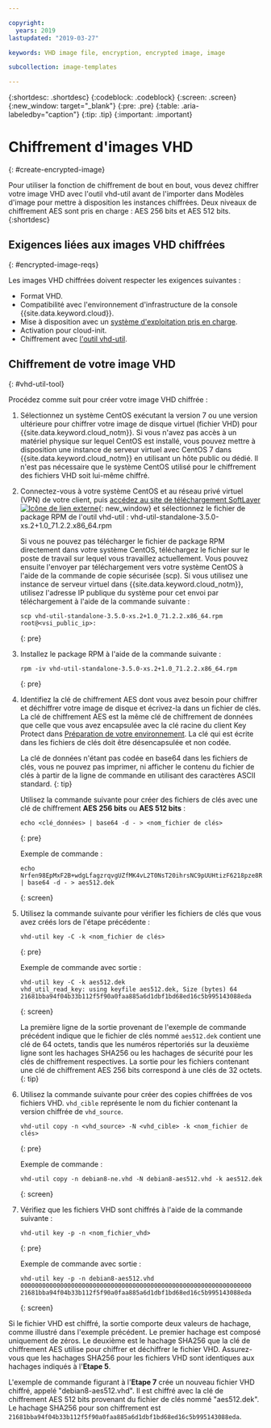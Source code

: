 ```yaml
---

copyright:
  years: 2019
lastupdated: "2019-03-27"

keywords: VHD image file, encryption, encrypted image, image

subcollection: image-templates

---
```


{:shortdesc: .shortdesc}
{:codeblock: .codeblock}
{:screen: .screen}
{:new_window: target="_blank"}
{:pre: .pre}
{:table: .aria-labeledby="caption"}
{:tip: .tip}
{:important: .important}


# Chiffrement d'images VHD 
{: #create-encrypted-image}

Pour utiliser la fonction de chiffrement de bout en bout, vous devez chiffrer votre image VHD avec l'outil vhd-util avant de l'importer dans Modèles d'image pour mettre à disposition les instances chiffrées. Deux niveaux de chiffrement AES sont pris en charge : AES 256 bits et AES 512 bits.
{:shortdesc}

## Exigences liées aux images VHD chiffrées
{: #encrypted-image-reqs}

Les images VHD chiffrées doivent respecter les exigences suivantes : 

* Format VHD. 
* Compatibilité avec l'environnement d'infrastructure de la console {{site.data.keyword.cloud}}. 
* Mise à disposition avec un [système d'exploitation pris en charge](/docs/infrastructure/image-templates/?topic=image-templates-preparing-and-importing-images#preparing-and-importing-images). 
* Activation pour cloud-init. 
* Chiffrement avec [l'outil vhd-util](/docs/infrastructure/image-templates?topic=image-templates-create-encrypted-image#vhd-util-tool). 

## Chiffrement de votre image VHD
{: #vhd-util-tool}

Procédez comme suit pour créer votre image VHD chiffrée : 

1. Sélectionnez un système CentOS exécutant la version 7 ou une version ultérieure pour chiffrer votre image de disque virtuel (fichier VHD) pour {{site.data.keyword.cloud_notm}}. Si vous n'avez pas accès à un matériel physique sur lequel CentOS est installé, vous pouvez mettre à disposition
une instance de serveur virtuel avec CentOS 7 dans {{site.data.keyword.cloud_notm}} en utilisant un hôte public ou dédié. Il n'est pas nécessaire que
le système CentOS utilisé pour le chiffrement des fichiers VHD soit lui-même chiffré. 

2. Connectez-vous à votre système CentOS et au réseau privé virtuel (VPN) de votre client, puis [accédez au site de téléchargement SoftLayer ![Icône de lien externe](../../icons/launch-glyph.svg "Icône de lien externe")](http://downloads.service.softlayer.com/citrix/xen/){: new_window} et sélectionnez le fichier de package RPM de l'outil vhd-util : vhd-util-standalone-3.5.0-xs.2+1.0_71.2.2.x86_64.rpm   

   Si vous ne pouvez pas télécharger le fichier de package RPM directement dans votre système CentOS, téléchargez le fichier sur le poste de travail sur lequel vous travaillez actuellement. Vous pouvez ensuite l'envoyer par téléchargement vers votre système CentOS à l'aide de la commande de copie sécurisée (scp). Si vous utilisez une instance de serveur
virtuel dans {{site.data.keyword.cloud_notm}}, utilisez l'adresse IP publique du système pour cet envoi par téléchargement à l'aide de la commande suivante : 

   ```
   scp vhd-util-standalone-3.5.0-xs.2+1.0_71.2.2.x86_64.rpm root@<vsi_public_ip>:
   ```
   {: pre}

3. Installez le package RPM à l'aide de la commande suivante : 

   ```
   rpm -iv vhd-util-standalone-3.5.0-xs.2+1.0_71.2.2.x86_64.rpm
   ```
   {: pre}

4. Identifiez la clé de chiffrement AES dont vous avez besoin pour chiffrer et déchiffrer votre image de disque et écrivez-la dans un fichier de clés. La clé de chiffrement AES est la même clé de chiffrement de données que celle que vous avez encapsulée avec la clé racine du client Key Protect
dans [Préparation de votre environnement](/docs/infrastructure/image-templates?topic=image-templates-using-end-to-end-e2e-encryption-to-provision-an-encrypted-instance#preparing-your-environment). La clé qui est écrite dans les fichiers de clés doit être désencapsulée et non codée.  

   La clé de données n'étant pas codée en base64 dans les fichiers de clés, vous ne pouvez pas imprimer, ni afficher le contenu du fichier de clés à partir de la ligne de commande en utilisant des caractères ASCII standard.
   {: tip}

   Utilisez la commande suivante pour créer des fichiers de clés avec une clé de chiffrement **AES 256 bits** ou **AES 512 bits** :  
   
   ```
   echo <clé_données> | base64 -d - > <nom_fichier de clés>
   ```
   {: pre} 

   Exemple de commande :

   ```
   echo Nrfen98EpMxF2B+wdgLfagzrqvgUZfMK4vL2T0NsT20ihrsNC9pUUHtizF6218pze8RLCgQ6kwxuE58IWLzgDA== | base64 -d - > aes512.dek
   ```
   {: screen}

5. Utilisez la commande suivante pour vérifier les fichiers de clés que vous avez créés lors de l'étape précédente : 

   ```
   vhd-util key -C -k <nom_fichier de clés>
   ```
   {: pre}

   Exemple de commande avec sortie : 

   ```
   vhd-util key -C -k aes512.dek
   vhd_util_read_key: using keyfile aes512.dek, Size (bytes) 64
   21681bba94f04b33b112f5f90a0faa885a6d1dbf1bd68ed16c5b995143088eda
   ```
   {: screen}

   La première ligne de la sortie provenant de l'exemple de commande précédent indique que le fichier de clés nommé `aes512.dek` contient une clé de 64 octets, tandis que les numéros répertoriés sur la deuxième ligne sont les hachages SHA256 ou les hachages de sécurité pour les clés de chiffrement respectives. La sortie pour les fichiers contenant une clé de chiffrement AES 256 bits correspond à une clés de 32 octets.
   {: tip} 

6. Utilisez la commande suivante pour créer des copies chiffrées de vos fichiers VHD. `vhd_cible` représente le nom du fichier contenant la version chiffrée de `vhd_source`. 

   ```
   vhd-util copy -n <vhd_source> -N <vhd_cible> -k <nom_fichier de clés>
   ```
   {: pre}    

   Exemple de commande :

   ```
   vhd-util copy -n debian8-ne.vhd -N debian8-aes512.vhd -k aes512.dek
   ```
   {: screen}

7. Vérifiez que les fichiers VHD sont chiffrés à l'aide de la commande suivante : 

   ```
   vhd-util key -p -n <nom_fichier_vhd>
   ```
   {: pre}

   Exemple de commande avec sortie : 

   ```
   vhd-util key -p -n debian8-aes512.vhd
   0000000000000000000000000000000000000000000000000000000000000000
   21681bba94f04b33b112f5f90a0faa885a6d1dbf1bd68ed16c5b995143088eda
   ```
   {: screen}

Si le fichier VHD est chiffré, la sortie comporte deux valeurs de hachage, comme illustré dans l'exemple précédent. Le premier hachage est composé uniquement de zéros. Le deuxième est le hachage SHA256 que la clé de chiffrement AES utilise pour chiffrer et déchiffrer le fichier VHD. Assurez-vous que les hachages SHA256 pour les fichiers VHD sont identiques aux hachages indiqués à l'**Etape 5**. 

L'exemple de commande figurant à l'**Etape 7** crée un nouveau fichier VHD chiffré, appelé "debian8-aes512.vhd". Il est chiffré avec la clé de chiffrement AES 512 bits provenant du fichier de clés nommé "aes512.dek". Le hachage SHA256 pour son chiffrement est `21681bba94f04b33b112f5f90a0faa885a6d1dbf1bd68ed16c5b995143088eda`. 
